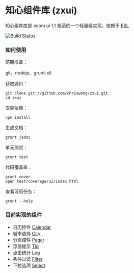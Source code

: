 知心组件库 (zxui)
=====================

知心组件库是 ecom ui 1.1 规范的一个轻量级实现。依赖于 [ESL](https://github.com/ecomfe/esl)

[![Build Status](https://travis-ci.org/chriswong/zxui.png?branch=master)](https://travis-ci.org/chriswong/zxui)


### 如何使用

前期准备：

git、nodejs、grunt-cli

获取源码：

	git clone git://github.com/chriswong/zxui.git
	cd zxui

安装依赖：

	npm install

生成文档：

	grunt jsdoc

单元测试：

	grunt test

代码覆盖率：

	grunt cover
	open test/coverage/ui/index.html

查看可用任务：

	grunt --help
	

### 目前实现的组件

- 日历控件 [Calendar](http://chriswong.github.io/zxui/example/calendar.html)
- 城市选择 [City](http://chriswong.github.io/zxui/example/city.html)
- 分页控件 [Pager](http://chriswong.github.io/zxui/example/pager.html)
- 浮层提示 [Tip](http://chriswong.github.io/zxui/example/tip.html)
- 点击统计 [Log](http://chriswong.github.io/zxui/example/log.html)
- 条件过滤 [Filter](http://chriswong.github.io/zxui/example/filter.html)
- 下拉选项 [Select](http://chriswong.github.io/zxui/example/select.html)
